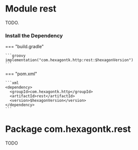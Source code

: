 
# Module rest
TODO.

### Install the Dependency

=== "build.gradle"

    ```groovy
    implementation("com.hexagontk.http:rest:$hexagonVersion")
    ```

=== "pom.xml"

    ```xml
    <dependency>
      <groupId>com.hexagontk.http</groupId>
      <artifactId>rest</artifactId>
      <version>$hexagonVersion</version>
    </dependency>
    ```

# Package com.hexagontk.rest
TODO
